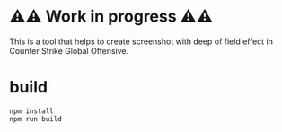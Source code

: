 # ⚠️⚠️ Work in progress ⚠️⚠️

This is a tool that helps to create screenshot with deep of field effect in Counter Strike Global Offensive.

# build

```
npm install
npm run build
```
